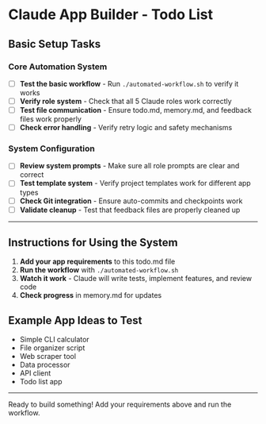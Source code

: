 # Claude App Builder - Todo List

## Basic Setup Tasks

### Core Automation System
- [ ] **Test the basic workflow** - Run `./automated-workflow.sh` to verify it works
- [ ] **Verify role system** - Check that all 5 Claude roles work correctly
- [ ] **Test file communication** - Ensure todo.md, memory.md, and feedback files work properly
- [ ] **Check error handling** - Verify retry logic and safety mechanisms

### System Configuration
- [ ] **Review system prompts** - Make sure all role prompts are clear and correct
- [ ] **Test template system** - Verify project templates work for different app types
- [ ] **Check Git integration** - Ensure auto-commits and checkpoints work
- [ ] **Validate cleanup** - Test that feedback files are properly cleaned up

---

## Instructions for Using the System

1. **Add your app requirements** to this todo.md file
2. **Run the workflow** with `./automated-workflow.sh`
3. **Watch it work** - Claude will write tests, implement features, and review code
4. **Check progress** in memory.md for updates

## Example App Ideas to Test

- Simple CLI calculator
- File organizer script  
- Web scraper tool
- Data processor
- API client
- Todo list app

---

Ready to build something! Add your requirements above and run the workflow.